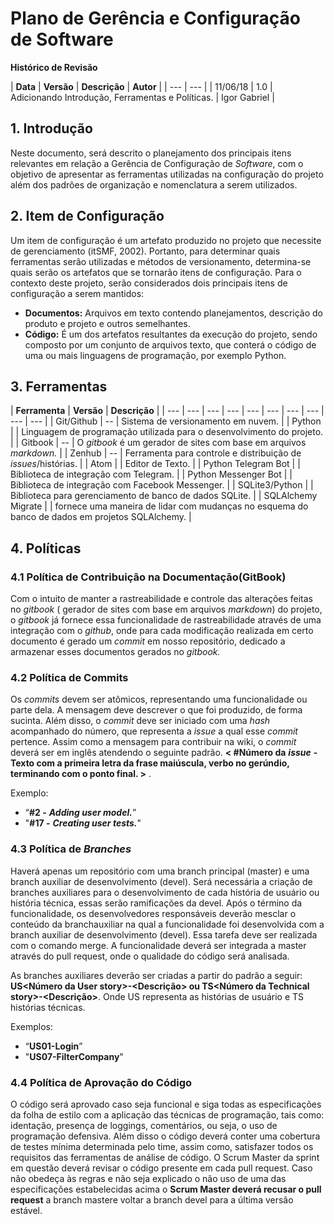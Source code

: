 # Plano de Gerência e Configuração de Software

**Histórico de Revisão**

| **Data** | **Versão** | **Descrição** | **Autor** |
| --- | --- |
| 11/06/18 | 1.0 | Adicionando Introdução, Ferramentas e Políticas. | Igor Gabriel |

## 1. Introdução

 Neste documento, será descrito o planejamento dos principais itens relevantes em relação a Gerência de Configuração de _Software_, com o objetivo de apresentar as ferramentas utilizadas na configuração do projeto além dos padrões de organização e nomenclatura a serem utilizados.

## 2. Item de Configuração

 Um item de configuração é um artefato produzido no projeto que necessite de gerenciamento \(itSMF, 2002\). Portanto, para determinar quais ferramentas serão utilizadas e métodos de versionamento, determina-se quais serão os artefatos que se tornarão itens de configuração. Para o contexto deste projeto, serão considerados dois principais itens de configuração a serem mantidos:

* **Documentos:** Arquivos em texto contendo planejamentos, descrição do produto e projeto e outros semelhantes.
* **Código:** É um dos artefatos resultantes da execução do projeto, sendo composto por um conjunto de arquivos texto, que conterá o código de uma ou mais linguagens de programação, por exemplo Python.

## 3. Ferramentas

| **Ferramenta** | **Versão** | **Descrição** |
| --- | --- | --- | --- | --- | --- | --- | --- | --- | --- |
| Git/Github | -- |  Sistema de versionamento em nuvem. |
| Python |  | Linguagem de programação utilizada para o desenvolvimento do projeto. |
| Gitbook | -- | O _gitbook_ é um gerador de sites com base em arquivos _markdown._ |
| Zenhub | -- |  Ferramenta para controle e distribuição de _issues_/histórias. |
| Atom |  |  Editor de Texto. |
| Python Telegram Bot |  | Biblioteca de integração com Telegram. |
| Python Messenger Bot |  | Biblioteca de integração com Facebook Messenger. |
| SQLite3/Python |  | Biblioteca para gerenciamento de banco de dados SQLite. |
| SQLAlchemy Migrate |  | fornece uma maneira de lidar com mudanças no esquema do banco de dados em projetos SQLAlchemy. |

## 4. Políticas

### 4.1 Política de Contribuição na Documentação\(GitBook\)

 Com o intuito de manter a rastreabilidade e controle das alterações feitas no _gitbook_ \( gerador de sites com base em arquivos _markdown_\) do projeto, o _gitbook_ já fornece essa funcionalidade de rastreabilidade através de uma integração com o _github_, onde para cada modificação realizada em certo documento é gerado um _commit_ em nosso repositório, dedicado a armazenar esses documentos gerados no _gitbook._ 

### 4.2 Política de Commits

Os _commits_ devem ser atômicos, representando uma funcionalidade ou parte dela. A mensagem deve descrever o que foi produzido, de forma sucinta. Além disso, o _commit_ deve ser iniciado com uma _hash_ acompanhado do número, que representa a _issue_ a qual esse _commit_ pertence. Assim como a mensagem para contribuir na wiki, o _commit_ deverá ser em inglês atendendo o seguinte padrão. **&lt; \#Número da** _**issue**_ **- Texto com a primeira letra da frase maiúscula, verbo no gerúndio, terminando com o ponto final. &gt;** .

Exemplo:

* “**\#2 -** _**Adding user model.**_”
* "**\#17 -** _**Creating user tests.**_"

### 4.3 Política de _Branches_

Haverá apenas um repositório com uma branch principal \(master\) e uma branch auxiliar de desenvolvimento \(devel\). Será necessária a criação de branches auxiliares para o desenvolvimento de cada história de usuário ou história técnica, essas serão ramificações da devel. Após o término da funcionalidade, os desenvolvedores responsáveis deverão mesclar o conteúdo da branchauxiliar na qual a funcionalidade foi desenvolvida com a branch auxiliar de desenvolvimento \(devel\). Essa tarefa deve ser realizada com o comando merge. A funcionalidade deverá ser integrada a master através do pull request, onde o qualidade do código será analisada.

As branches auxiliares deverão ser criadas a partir do padrão a seguir: **US&lt;Número da User story&gt;-&lt;Descrição&gt; ou TS&lt;Número da Technical story&gt;-&lt;Descrição&gt;**. Onde US representa as histórias de usuário e TS histórias técnicas.

Exemplos:

* “**US01-Login**”
* "**US07-FilterCompany**"

### 4.4 Política de Aprovação do Código

 O código será aprovado caso seja funcional e siga todas as especificações da folha de estilo com a aplicação das técnicas de programação, tais como: identação, presença de loggings, comentários, ou seja, o uso de programação defensiva. Além disso o código deverá conter uma cobertura de testes mínima determinada pelo time, assim como, satisfazer todos os requisitos das ferramentas de análise de código. O Scrum Master da sprint em questão deverá revisar o código presente em cada pull request. Caso não obedeça às regras e não seja explicado o não uso de uma das especificações estabelecidas acima o **Scrum Master deverá recusar o pull request** a branch mastere voltar a branch devel para a última versão estável.

